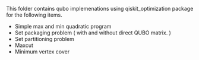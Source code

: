 This folder contains qubo implemenations using qiskit_optimization package for the following items.

- Simple max and min quadratic program 
- Set packaging problem ( with and without direct QUBO matrix. )
- Set partitioning problem
- Maxcut
- Minimum vertex cover 